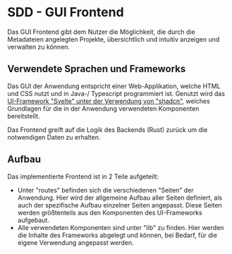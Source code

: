 # SDD - GUI Frontend

Das GUI Frontend gibt dem Nutzer die Möglichkeit, die durch die Metadateien angelegten Projekte, übersichtlich und intuitiv anzeigen und verwalten zu können.

## Verwendete Sprachen und Frameworks

Das GUI der Anwendung entspricht einer Web-Applikation, welche HTML und CSS nutzt und in Java-/ Typescript programmiert ist. Genutzt wird das [UI-Framework "Svelte" unter der Verwendung von "shadcn"](https://next.shadcn-svelte.com/), welches Grundlagen für die in der Anwendung verwendeten Komponenten bereitstellt.

Das Frontend greift auf die Logik des Backends (Rust) zurück um die notwendigen Daten zu erhalten.

## Aufbau

Das implementierte Frontend ist in 2 Teile aufgeteilt:
- Unter "routes" befinden sich die verschiedenen "Seiten" der Anwendung. Hier wird der allgemeine Aufbau aller Seiten definiert, als auch der spezifische Aufbau einzelner Seiten angepasst. Diese Seiten werden größtenteils aus den Komponenten des UI-Frameworks aufgebaut.
- Alle verwendeten Komponenten sind unter "lib" zu finden. Hier werden die Inhalte des Frameworks abgelegt und können, bei Bedarf, für die eigene Verwendung angepasst werden.

